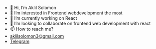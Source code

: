 - 👋 Hi, I’m Aklil Solomon
- 👀 I’m interested in Frontend webdevelopment the most
- 🌱 I’m currently working on React
- 💞️ I’m looking to collaborate on frontend web development with react
- 📫 How to reach me?
- aklilsolomon3@gmail.com
- [Telegram](https://t.me/akuna444)


<!---
Akuna444/Akuna444 is a ✨ special ✨ repository because its `README.md` (this file) appears on your GitHub profile.
You can click the Preview link to take a look at your changes.
--->
